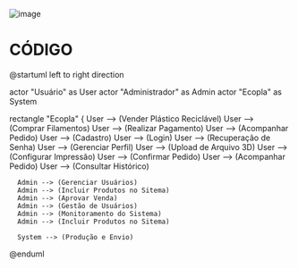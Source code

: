 ![image](https://github.com/user-attachments/assets/c82075d2-aa9e-4e32-94b9-23746edd49d2)
# CÓDIGO
  
  @startuml
  left to right direction

  actor "Usuário" as User
  actor "Administrador" as Admin
  actor "Ecopla" as System

  rectangle "Ecopla" {
      User --> (Vender Plástico Reciclável)
      User --> (Comprar Filamentos)
      User --> (Realizar Pagamento)
      User --> (Acompanhar Pedido)
      User --> (Cadastro)
      User --> (Login)
      User --> (Recuperação de Senha)
      User --> (Gerenciar Perfil)
      User --> (Upload de Arquivo 3D)
      User --> (Configurar Impressão)
      User --> (Confirmar Pedido)
      User --> (Acompanhar Pedido)
      User --> (Consultar Histórico)

      Admin --> (Gerenciar Usuários)
      Admin --> (Incluir Produtos no Sitema)
      Admin --> (Aprovar Venda)
      Admin --> (Gestão de Usuários)
      Admin --> (Monitoramento do Sistema)
      Admin --> (Incluir Produtos no Sitema)

      System --> (Produção e Envio)

  @enduml
